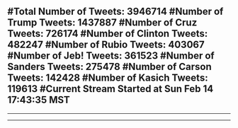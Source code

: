 #Total Number of Tweets: 3946714 
#Number of Trump Tweets: 1437887
#Number of Cruz Tweets: 726174
#Number of Clinton Tweets: 482247
#Number of Rubio Tweets: 403067
#Number of Jeb! Tweets: 361523
#Number of Sanders Tweets: 275478
#Number of Carson Tweets: 142428
#Number of Kasich Tweets: 119613
#Current Stream Started at Sun Feb 14 17:43:35 MST
---
---
---
